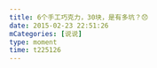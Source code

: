 ```yaml
---
title: 6个手工巧克力，30块，是有多坑？😞
date: 2015-02-23 22:51:26
mCategories: [说说]
type: moment
time: t225126
---
```


<div id="pics-20150223225126"></div>

<script src="/lib/moment/pics.js"></script>
<script>
var data = [
    {"link": "2015-02-23_000000.webp", "type": "shuoshuo"},
    {"link": "2015-02-23_000001.webp", "type": "shuoshuo"}
];
picsRender(data, "pics-20150223225126");
</script>
